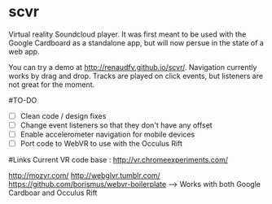 # scvr
Virtual reality Soundcloud player. It was first meant to be used with the Google Cardboard as a standalone app, but will now persue in the state of a web app.

You can try a demo at http://renaudfv.github.io/scvr/. Navigation currently works by drag and drop. Tracks are played on click events, but listeners are not great for the moment.

#TO-DO
- [ ] Clean code / design fixes
- [ ] Change event listeners so that they don't have any offset
- [ ] Enable accelerometer navigation for mobile devices
- [ ] Port code to WebVR to use with the Occulus Rift

#Links
Current VR code base : http://vr.chromeexperiments.com/

http://mozvr.com/
http://webglvr.tumblr.com/
https://github.com/borismus/webvr-boilerplate --> Works with both Google Cardboar and Occulus Rift
